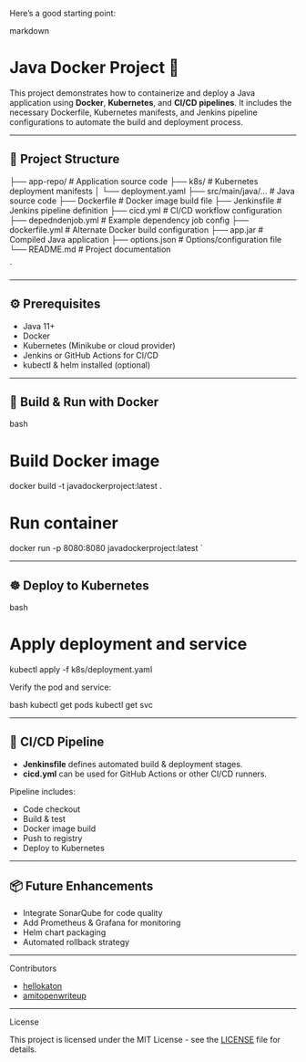 
Here’s a good starting point:

markdown
# Java Docker Project 🚀

This project demonstrates how to containerize and deploy a Java application using **Docker**, **Kubernetes**, and **CI/CD pipelines**. It includes the necessary Dockerfile, Kubernetes manifests, and Jenkins pipeline configurations to automate the build and deployment process.

---

## 📂 Project Structure



├── app-repo/                # Application source code
├── k8s/                     # Kubernetes deployment manifests
│   └── deployment.yaml
├── src/main/java/...        # Java source code
├── Dockerfile               # Docker image build file
├── Jenkinsfile              # Jenkins pipeline definition
├── cicd.yml                 # CI/CD workflow configuration
├── depedndenjob.yml         # Example dependency job config
├── dockerfile.yml           # Alternate Docker build configuration
├── app.jar                  # Compiled Java application
├── options.json             # Options/configuration file
└── README.md                # Project documentation

`

---

## ⚙️ Prerequisites

- Java 11+
- Docker
- Kubernetes (Minikube or cloud provider)
- Jenkins or GitHub Actions for CI/CD
- kubectl & helm installed (optional)

---

## 🐳 Build & Run with Docker

bash
# Build Docker image
docker build -t javadockerproject:latest .

# Run container
docker run -p 8080:8080 javadockerproject:latest
`

---

## ☸️ Deploy to Kubernetes

bash
# Apply deployment and service
kubectl apply -f k8s/deployment.yaml


Verify the pod and service:

bash
kubectl get pods
kubectl get svc


---

## 🔄 CI/CD Pipeline

* **Jenkinsfile** defines automated build & deployment stages.
* **cicd.yml** can be used for GitHub Actions or other CI/CD runners.

Pipeline includes:

* Code checkout
* Build & test
* Docker image build
* Push to registry
* Deploy to Kubernetes

---

## 📦 Future Enhancements

* Integrate SonarQube for code quality
* Add Prometheus & Grafana for monitoring
* Helm chart packaging
* Automated rollback strategy

---

 Contributors

* [hellokaton](https://github.com/hellokaton)
* [amitopenwriteup](https://github.com/amitopenwriteup)

---
License

This project is licensed under the MIT License - see the [LICENSE](./LICENSE) file for details.
